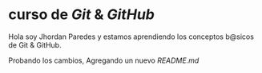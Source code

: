 # curso de _Git_ & _GitHub_

Hola soy Jhordan Paredes y estamos aprendiendo los conceptos b@sicos de Git & GitHub.

Probando los cambios, Agregando un nuevo _README.md_
